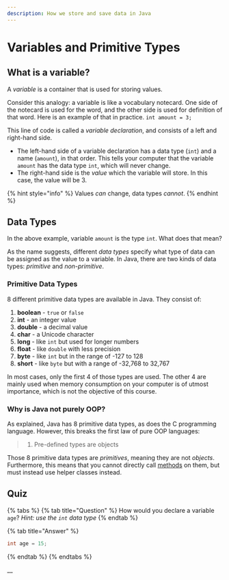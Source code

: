 ```yaml
---
description: How we store and save data in Java
---
```


# Variables and Primitive Types

## What is a variable?

A _variable_ is a container that is used for storing values.

Consider this analogy: a variable is like a vocabulary notecard. One side of the notecard is used for the word, and the other side is used for definition of that word. Here is an example of that in practice. `int amount = 3;`

This line of code is called a _variable declaration_, and consists of a left and right-hand side.

* The left-hand side of a variable declaration has a data type \(`int`\) and a name \(`amount`\), in that order. This tells your computer that the variable `amount` has the data type `int`, which will never change.
* The right-hand side is the _value_ which the variable will store. In this case, the value will be 3.

{% hint style="info" %}
Values _can_ change, data types _cannot_.
{% endhint %}

## Data Types

In the above example, variable `amount` is the type `int`. What does that mean?

As the name suggests, different _data types_ specify what type of data can be assigned as the value to a variable. In Java, there are two kinds of data types: _primitive_ and _non-primitive_.

### Primitive Data Types

8 different primitive data types are available in Java. They consist of:

1. **boolean** - `true` or `false`
2. **int** - an integer value
3. **double** - a decimal value
4. **char** - a Unicode character
5. **long** - like `int` but used for longer numbers
6. **float** - like `double` with less precision
7. **byte** - like `int` but in the range of -127 to 128
8. **short** - like `byte` but with a range of -32,768 to 32,767

In most cases, only the first 4 of those types are used. The other 4 are mainly used when memory consumption on your computer is of utmost importance, which is not the objective of this course.

### Why is Java not purely OOP?

As explained, Java has 8 primitive data types, as does the C programming language. However, this breaks the first law of pure OOP languages:

> 1. Pre-defined types are objects

Those 8 primitive data types are _primitives_, meaning they are not _objects_. Furthermore, this means that you cannot directly call [methods](../basic-java/methods.md) on them, but must instead use helper classes instead.

## Quiz

{% tabs %}
{% tab title="Question" %}
How would you declare a variable `age`? _Hint: use the `int` data type_
{% endtab %}

{% tab title="Answer" %}
```java
int age = 15;
```
{% endtab %}
{% endtabs %}

\_\_

